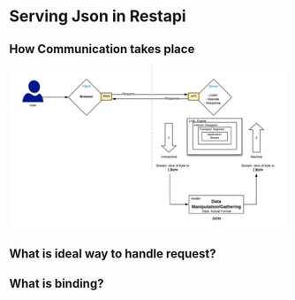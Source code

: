 # Serving Json in Restapi

## How Communication takes place


![How communication takes place](Arch-api.png?raw=true "How it works?")

## What is ideal way to handle request? 

## What is binding?